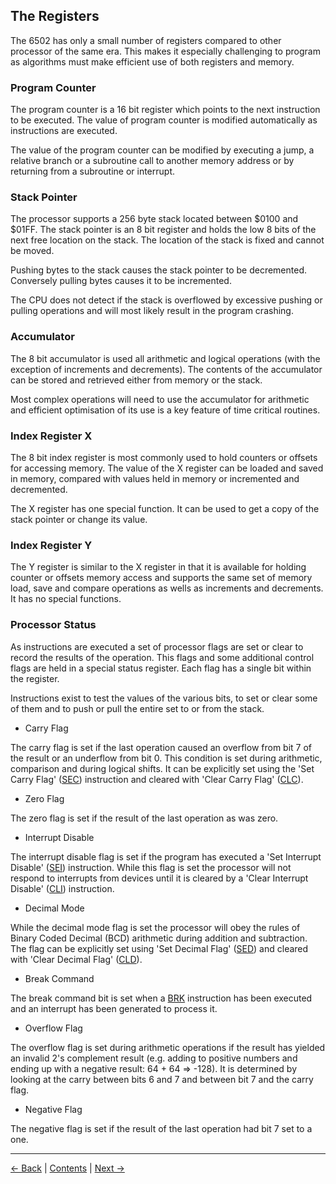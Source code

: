 The Registers
-------------

The 6502 has only a small number of registers compared to other processor of the same era. This makes it especially challenging to program as algorithms must make efficient use of both registers and memory.

### Program Counter
The program counter is a 16 bit register which points to the next instruction to be executed. The value of program counter is modified automatically as instructions are executed.

The value of the program counter can be modified by executing a jump, a relative branch or a subroutine call to another memory address or by returning from a subroutine or interrupt.

### Stack Pointer
The processor supports a 256 byte stack located between $0100 and $01FF. The stack pointer is an 8 bit register and holds the low 8 bits of the next free location on the stack. The location of the stack is fixed and cannot be moved.

Pushing bytes to the stack causes the stack pointer to be decremented. Conversely pulling bytes causes it to be incremented.

The CPU does not detect if the stack is overflowed by excessive pushing or pulling operations and will most likely result in the program crashing.

### Accumulator
The 8 bit accumulator is used all arithmetic and logical operations (with the exception of increments and decrements). The contents of the accumulator can be stored and retrieved either from memory or the stack.

Most complex operations will need to use the accumulator for arithmetic and efficient optimisation of its use is a key feature of time critical routines.

### Index Register X
The 8 bit index register is most commonly used to hold counters or offsets for accessing memory. The value of the X register can be loaded and saved in memory, compared with values held in memory or incremented and decremented.

The X register has one special function. It can be used to get a copy of the stack pointer or change its value.

### Index Register Y
The Y register is similar to the X register in that it is available for holding counter or offsets memory access and supports the same set of memory load, save and compare operations as wells as increments and decrements. It has no special functions.


### Processor Status
As instructions are executed a set of processor flags are set or clear to record the results of the operation. This flags and some additional control flags are held in a special status register. Each flag has a single bit within the register.

Instructions exist to test the values of the various bits, to set or clear some of them and to push or pull the entire set to or from the stack.

- Carry Flag

The carry flag is set if the last operation caused an overflow from bit 7 of the result or an underflow from bit 0. This condition is set during arithmetic, comparison and during logical shifts. It can be explicitly set using the 'Set Carry Flag' ([SEC](Reference.md#SEC)) instruction and cleared with 'Clear Carry Flag' ([CLC](Reference.md#CLC)).

- Zero Flag

The zero flag is set if the result of the last operation as was zero.

- Interrupt Disable

The interrupt disable flag is set if the program has executed a 'Set Interrupt Disable' ([SEI](Reference.md#SEI)) instruction. While this flag is set the processor will not respond to interrupts from devices until it is cleared by a 'Clear Interrupt Disable' ([CLI](Reference.md#CLI)) instruction.

- Decimal Mode

While the decimal mode flag is set the processor will obey the rules of Binary Coded Decimal (BCD) arithmetic during addition and subtraction. The flag can be explicitly set using 'Set Decimal Flag' ([SED](Reference.md#SED)) and cleared with 'Clear Decimal Flag' ([CLD](Reference.md#CLD)).

- Break Command

The break command bit is set when a [BRK](Reference.md#BRK) instruction has been executed and an interrupt has been generated to process it.

- Overflow Flag

The overflow flag is set during arithmetic operations if the result has yielded an invalid 2's complement result (e.g. adding to positive numbers and ending up with a negative result: 64 + 64 => -128). It is determined by looking at the carry between bits 6 and 7 and between bit 7 and the carry flag.

- Negative Flag

The negative flag is set if the result of the last operation had bit 7 set to a one.

--------------------------------------------------
[&larr; Back](Architecture.md) | [Contents](README.md) | [Next &rarr;](Instructions.md)